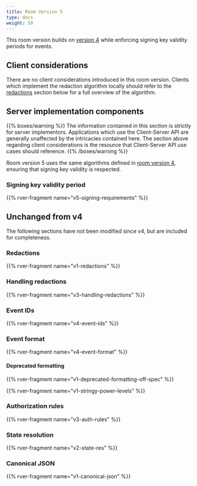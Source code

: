```yaml
---
title: Room Version 5
type: docs
weight: 50
---
```


This room version builds on [version 4](/rooms/v4) while enforcing signing
key validity periods for events.

## Client considerations

There are no client considerations introduced in this room version. Clients
which implement the redaction algorithm locally should refer to the
[redactions](#redactions) section below for a full overview of the algorithm.

## Server implementation components

{{% boxes/warning %}}
The information contained in this section is strictly for server
implementors. Applications which use the Client-Server API are generally
unaffected by the intricacies contained here. The section above
regarding client considerations is the resource that Client-Server API
use cases should reference.
{{% /boxes/warning %}}

Room version 5 uses the same algorithms defined in [room version
4](/rooms/v4), ensuring that signing key validity is respected.

### Signing key validity period

{{% rver-fragment name="v5-signing-requirements" %}}

## Unchanged from v4

The following sections have not been modified since v4, but are included for
completeness.

### Redactions

{{% rver-fragment name="v1-redactions" %}}

### Handling redactions

{{% rver-fragment name="v3-handling-redactions" %}}

### Event IDs

{{% rver-fragment name="v4-event-ids" %}}

### Event format

{{% rver-fragment name="v4-event-format" %}}

#### Deprecated formatting

{{% rver-fragment name="v1-deprecated-formatting-off-spec" %}}

{{% rver-fragment name="v1-stringy-power-levels" %}}

### Authorization rules

{{% rver-fragment name="v3-auth-rules" %}}

### State resolution

{{% rver-fragment name="v2-state-res" %}}

### Canonical JSON

{{% rver-fragment name="v1-canonical-json" %}}
